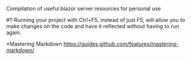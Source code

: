 Compilation of useful blazor server resources for personal use

#1-Running your project with Ctrl+F5, instead of just F5, will allow you to make changes on the code and have it reflected without having to run again.

*Mastering Markdown https://guides.github.com/features/mastering-markdown/
